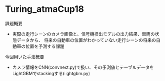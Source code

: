 # Turing_atmaCup18
課題概要
- 実際の走行シーンのカメラ画像と、信号機検出モデルの出力結果、車両の状態データから、
将来の自動車の位置がわかっていない走行シーンの将来の自動車の位置を予測する課題

今回用いた手法概要
- カメラ情報をCNN(convnext.py)で扱い、その予測値とテーブルデータをLightGBMでstackingする(lightgbm.py)
